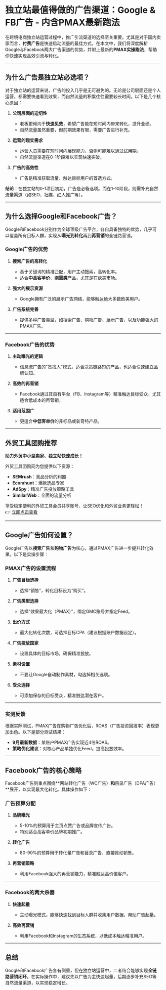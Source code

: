 # 独立站最值得做的广告渠道：Google & FB广告 - 内含PMAX最新跑法


在跨境电商独立站运营过程中，推广引流渠道的选择至关重要。尤其是对于国内卖家而言，**付费广告**是快速启动流量的最佳方式。在本文中，我们将深度解析Google与Facebook两大广告渠道的优势，并附上最新的**PMAX实操跑法**，帮助你快速实现高效引流与转化。

---

## 为什么广告是独立站必选项？

对于独立站的运营来说，广告的投入几乎是无可避免的。无论是公司层面还是个人运营，都需要快速看到效果，而自然流量的积累往往需要较长时间。以下是几个核心原因：

1. **公司层面的迫切性**  
   - 老板更倾向于**快速见效**，希望广告能在短时间内带来转化，提升业绩。
   - 自然流量虽然重要，但前期效果有限，需要广告进行补充。

2. **运营的现实需求**  
   - 运营人员需要在短时间内展现能力，否则可能难以通过试用期。
   - 自然流量渠道在0-1阶段难以实现快速突破。

3. **广告的高效性**  
   - 广告是精准获取流量、触达目标用户的首选方式。

**结论**：在独立站的0-1项目初期，广告是必备选项。而在1-10阶段，则需补充自然流量渠道（如SEO、社媒、红人推广等）。

---

## 为什么选择Google和Facebook广告？

Google和Facebook分别作为全球顶级广告平台，各自具备独特的优势，几乎可以覆盖所有目标人群，实现从**曝光到转化**再到**再营销**的全链路营销。

### Google广告的优势
1. **搜索广告的高转化**  
   - 基于关键词的精准匹配，用户主动搜索，高转化率。
   - 适合**中高客单价**、**刚需类**产品，尤其是在欧美市场。

2. **强大的展示资源**  
   - Google拥有广泛的展示广告网络，能够触达绝大多数欧美用户。

3. **广告系统完善**  
   - 提供多种广告类型，如搜索广告、购物广告、展示广告，以及功能强大的PMAX广告。

---

### Facebook广告的优势
1. **主动曝光的逻辑**  
   - 信息流广告的"货找人"模式，适合决策链路短的产品，也适合快速建立品牌认知。

2. **高效的再营销**  
   - Facebook通过其自有平台（FB、Instagram等）精准触达目标受众，尤其适合低成本的再营销。

3. **适用范围广**  
   - 更适合**中低客单价**的非标品或新奇特产品。

---

## **外贸工具团购推荐**

**助力外贸中小型卖家、独立站快速成长！**  

外贸工具团购网为您提供以下资源：
- **SEMrush**：竞品分析的利器  
- **Ecomhunt**：爆款选品专家  
- **AdSpy**：精准广告投放策略工具  
- **SimilarWeb**：全面的流量分析  

享受稳定便利的外贸工具会员共享账号，让SEO优化和外贸业务更轻松！  
👉 [立即点击查看](https://bit.ly/waimao518)  

---

## Google广告如何设置？

Google广告以**搜索广告**和**购物广告**为核心，通过PMAX广告进一步提升转化效果。以下是实操步骤：

### **PMAX广告的设置流程**
1. **广告目标选择**  
   - 选择“销售”，转化目标设为“购买”。

2. **广告类型选择**  
   - 选择“效果最大化（PMAX）”，绑定GMC账号并指定Feed。

3. **出价方式**  
   - 最大化转化次数，可选择目标CPA（建议根据账户数据设定）。

4. **广告投放国家**  
   - 设置具体的目标市场，确保精准投放。

5. **素材设置**  
   - 不要让Google自动制作素材，勾选掉相关选项。

6. **受众选择**  
   - 可添加保存的目标受众，精准触达潜在客户。

---

### **实测反馈**
根据实际测试，PMAX广告在购物广告优化后，ROAS（广告投资回报率）表现更加出色。以下是部分测试结果：
- **9月最新数据**：某账户PMAX广告实现近4倍ROAS。
- **策略优化建议**：对核心产品单独优化Feed，提高投放效率。

---

## Facebook广告的核心策略

Facebook广告则重点围绕**网站转化广告（WC广告）**和**目录广告（DPA广告）**展开，以实现最大化转化。具体操作如下：

### **广告预算分配**
1. **品牌曝光**  
   - 5-10%的预算用于主页点赞广告或品牌宣传广告。
   - 特别适合高客单价品牌初期推广。

2. **转化广告**  
   - 80-90%的预算用于转化量广告和目录广告，直接推动销售。

3. **再营销策略**  
   - 利用Facebook强大的再营销能力，精准触达高价值客户。

---

### **Facebook的两大杀器**
1. **快速起量**  
   - 主动曝光模式，能够快速找到目标人群并收集用户数据，帮助广告起量。

2. **高效再营销**  
   - 利用Facebook和Instagram的生态系统，以低成本触达精准用户。

---

## 总结

Google和Facebook广告各有侧重，但在独立站运营中，二者结合能够实现**全链路营销闭环**。在实际操作中，建议先以广告为主快速起量，后期逐步补充SEO等自然流量渠道，以实现稳定增长。


